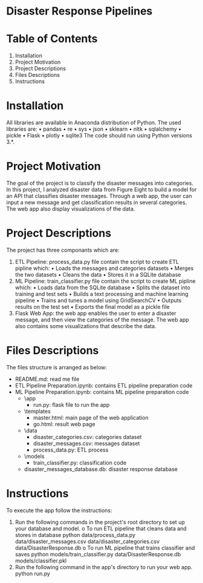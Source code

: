 # Disaster Response Pipelines
# Table of Contents
1.	Installation
2.	Project Motivation
3.	Project Descriptions
4.	Files Descriptions
5.	Instructions
# Installation
All libraries are available in Anaconda distribution of Python. The used libraries are:
•	pandas
•	re
•	sys
•	json
•	sklearn
•	nltk
•	sqlalchemy
•	pickle
•	Flask
•	plotly
•	sqlite3
The code should run using Python versions 3.*.
# Project Motivation
The goal of the project is to classify the disaster messages into categories. In this project, I analyzed disaster data from Figure Eight to build a model for an API that classifies disaster messages. Through a web app, the user can input a new message and get classification results in several categories. The web app also display visualizations of the data.
# Project Descriptions
The project has three componants which are:
1.	ETL Pipeline: process_data.py file contain the script to create ETL pipline which:
•	Loads the messages and categories datasets
•	Merges the two datasets
•	Cleans the data
•	Stores it in a SQLite database
2.	ML Pipeline: train_classifier.py file contain the script to create ML pipline which:
•	Loads data from the SQLite database
•	Splits the dataset into training and test sets
•	Builds a text processing and machine learning pipeline
•	Trains and tunes a model using GridSearchCV
•	Outputs results on the test set
•	Exports the final model as a pickle file
3.	Flask Web App: the web app enables the user to enter a disaster message, and then view the categories of the message.
The web app also contains some visualizations that describe the data.
# Files Descriptions
The files structure is arranged as below:
- README.md: read me file
- ETL Pipeline Preparation.ipynb: contains ETL pipeline preparation code
- ML Pipeline Preparation.ipynb: contains ML pipeline preparation code
	- \app
		- run.py: flask file to run the app
	- \templates
		- master.html: main page of the web application 
		- go.html: result web page
	- \data
		- disaster_categories.csv: categories dataset
		- disaster_messages.csv: messages dataset
		- process_data.py: ETL process
	- \models
		- train_classifier.py: classification code
	- disaster_messages_database.db: disaster response database	
# Instructions
To execute the app follow the instructions:
1.	Run the following commands in the project's root directory to set up your database and model.
o	To run ETL pipeline that cleans data and stores in database python data/process_data.py data/disaster_messages.csv data/disaster_categories.csv data/DisasterResponse.db
o	To run ML pipeline that trains classifier and saves python models/train_classifier.py data/DisasterResponse.db models/classifier.pkl
2.	Run the following command in the app's directory to run your web app. python run.py




